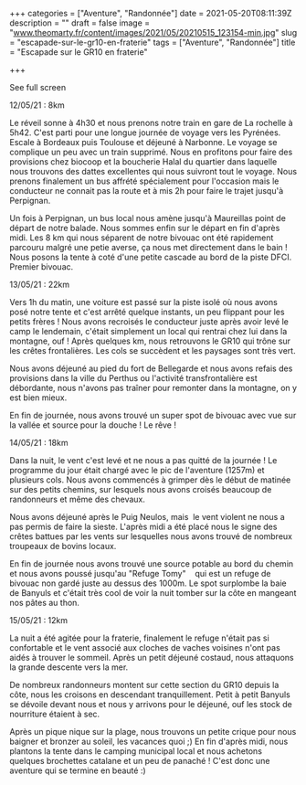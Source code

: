 +++
categories = ["Aventure", "Randonnée"]
date = 2021-05-20T08:11:39Z
description = ""
draft = false
image = "www.theomarty.fr/content/images/2021/05/20210515_123154-min.jpg"
slug = "escapade-sur-le-gr10-en-fraterie"
tags = ["Aventure", "Randonnée"]
title = "Escapade sur le GR10 en fraterie"

+++


See full screen


12/05/21 : 8km

Le réveil sonne à 4h30 et nous prenons notre train en gare de La rochelle à 5h42. C'est parti pour une longue journée de voyage vers les Pyrénées. Escale à Bordeaux puis Toulouse et déjeuné à Narbonne. Le voyage se complique un peu avec un train supprimé. Nous en profitons pour faire des provisions chez biocoop et la boucherie Halal du quartier dans laquelle nous trouvons des dattes excellentes qui nous suivront tout le voyage. Nous prenons finalement un bus affrété spécialement pour l'occasion mais le conducteur ne connait pas la route et à mis 2h pour faire le trajet jusqu'à Perpignan.

Un fois à Perpignan, un bus local nous amène jusqu'à Maureillas point de départ de notre balade. Nous sommes enfin sur le départ en fin d'après midi. Les 8 km qui nous séparent de notre bivouac ont été rapidement parcouru malgré une petie averse, ça nous met directement dans le bain ! Nous posons la tente à coté d'une petite cascade au bord de la piste DFCI. Premier bivouac.


13/05/21 : 22km

Vers 1h du matin, une voiture est passé sur la piste isolé où nous avons posé notre tente et c'est arrêté quelque instants, un peu flippant pour les petits frères ! Nous avons recroisés le conducteur juste après avoir levé le camp le lendemain, c'était simplement un local qui rentrai chez lui dans la montagne, ouf ! Après quelques km, nous retrouvons le GR10 qui trône sur les crêtes frontalières. Les cols se succèdent et les paysages sont très vert.

Nous avons déjeuné au pied du fort de Bellegarde et nous avons refais des provisions dans la ville du Perthus ou l'activité transfrontalière est débordante, nous n'avons pas traîner pour remonter dans la montagne, on y est bien mieux.

En fin de journée, nous avons trouvé un super spot de bivouac avec vue sur la vallée et source pour la douche ! Le rêve !


14/05/21 : 18km

Dans la nuit, le vent c'est levé et ne nous a pas quitté de la journée ! Le programme du jour était chargé avec le pic de l'aventure (1257m) et plusieurs cols. Nous avons commencés à grimper dès le début de matinée sur des petits chemins, sur lesquels nous avons croisés beaucoup de randonneurs et même des chevaux.

Nous avons déjeuné après le Puig Neulos, mais  le vent violent ne nous a pas permis de faire la sieste. L'après midi a été placé nous le signe des crêtes battues par les vents sur lesquelles nous avons trouvé de nombreux troupeaux de bovins locaux.

En fin de journée nous avons trouvé une source potable au bord du chemin et nous avons poussé jusqu'au "Refuge Tomy"    qui est un refuge de bivouac non gardé juste au dessus des 1000m. Le spot surplombe la baie de Banyuls et c'était très cool de voir la nuit tomber sur la côte en mangeant nos pâtes au thon.


15/05/21 : 12km

La nuit a été agitée pour la fraterie, finalement le refuge n'était pas si confortable et le vent associé aux cloches de vaches voisines n'ont pas aidés à trouver le sommeil. Après un petit déjeuné costaud, nous attaquons la grande descente vers la mer.

De nombreux randonneurs montent sur cette section du GR10 depuis la côte, nous les croisons en descendant tranquillement. Petit à petit Banyuls se dévoile devant nous et nous y arrivons pour le déjeuné, ouf les stock de nourriture étaient à sec.

Après un pique nique sur la plage, nous trouvons un petite crique pour nous baigner et bronzer au soleil, les vacances quoi ;) En fin d'après midi, nous plantons la tente dans le camping municipal local et nous achetons quelques brochettes catalane et un peu de panaché ! C'est donc une aventure qui se termine en beauté :)



